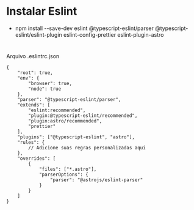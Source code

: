 # Instalar Eslint

-   npm install --save-dev eslint @typescript-eslint/parser @typescript-eslint/eslint-plugin eslint-config-prettier eslint-plugin-astro

#

Arquivo .eslintrc.json

```
{
    "root": true,
    "env": {
        "browser": true,
        "node": true
    },
    "parser": "@typescript-eslint/parser",
    "extends": [
        "eslint:recommended",
        "plugin:@typescript-eslint/recommended",
        "plugin:astro/recommended",
        "prettier"
    ],
    "plugins": ["@typescript-eslint", "astro"],
    "rules": {
        // Adicione suas regras personalizadas aqui
    },
    "overrides": [
        {
            "files": ["*.astro"],
            "parserOptions": {
                "parser": "@astrojs/eslint-parser"
            }
        }
    ]
}

```
